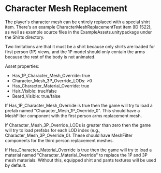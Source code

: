 Character Mesh Replacement
==========================

The player's character mesh can be entirely replaced with a special shirt item. There's an example CharacterMeshReplacementTest item (ID 1522), as well as example source files in the ExampleAssets.unitypackage under the Shirts directory.

Two limitations are that it must be a shirt because only shirts are loaded for first person (1P) views, and the 1P model should only contain the arms because the rest of the body is not animated.

Asset properties:

* Has_1P_Character_Mesh_Override: true
* Character_Mesh_3P_Override_LODs: >0
* Has_Character_Material_Override: true
* Hair_Visible: true/false
* Beard_Visible: true/false

If Has_1P_Character_Mesh_Override is true then the game will try to load a prefab named "Character_Mesh_1P_Override_0". This should have a MeshFilter component with the first person arms replacement mesh.

If Character_Mesh_3P_Override_LODs is greater than zero then the game will try to load prefabs for each LOD index (e.g., Character_Mesh_3P_Override_0). These should have MeshFilter components for the third person replacement meshes.

If Has_Character_Material_Override is true then the game will try to load a material named "Character_Material_Override" to replace the 1P and 3P mesh materials. Without this, equipped shirt and pants textures will be used by default.
